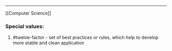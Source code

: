 ***
[[Computer Science]]
### Special values:
1. #twelve-factor - set of best practices or rules, which help to develop more stable and clean application 